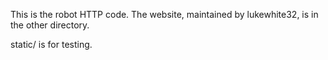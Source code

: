 This is the robot HTTP code. The website, maintained by lukewhite32, is in the other directory.

static/ is for testing.